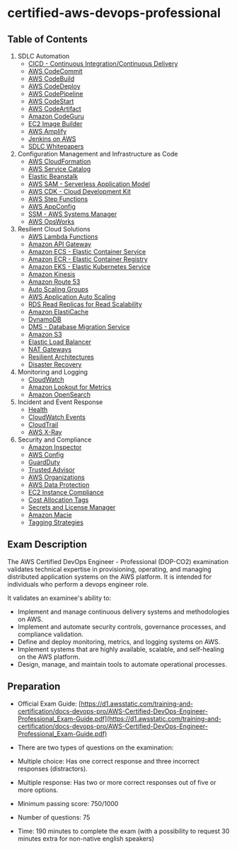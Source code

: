 # certified-aws-devops-professional

## Table of Contents

1. SDLC Automation
    - [CICD - Continuous Integration/Continuous Delivery](01-sdlc-automation/cicd.md)
    - [AWS CodeCommit](01-sdlc-automation/codecommit.md)
    - [AWS CodeBuild](01-sdlc-automation/codebuild.md)
    - [AWS CodeDeploy](01-sdlc-automation/codedeploy.md)
    - [AWS CodePipeline](01-sdlc-automation/codepipeline.md)
    - [AWS CodeStart](01-sdlc-automation/codestar.md)
    - [AWS CodeArtifact](01-sdlc-automation/codeartifact.md)
    - [Amazon CodeGuru](01-sdlc-automation/codeguru.md)
    - [EC2 Image Builder](01-sdlc-automation/ec2-image-builder.md)
    - [AWS Amplify](01-sdlc-automation/amplify.md)
    - [Jenkins on AWS](01-sdlc-automation/jenkins.md)
    - [SDLC Whitepapers](01-sdlc-automation/whitepapers.md)
2. Configuration Management and Infrastructure as Code
    - [AWS CloudFormation](02-configuration-management-and-iac/cloudformation.md)
    - [AWS Service Catalog](02-configuration-management-and-iac/service-catalog.md)
    - [Elastic Beanstalk](02-configuration-management-and-iac/eb.md)
    - [AWS SAM - Serverless Application Model](02-configuration-management-and-iac/sam.md)
    - [AWS CDK - Cloud Development Kit](02-configuration-management-and-iac/cdk.md)
    - [AWS Step Functions](02-configuration-management-and-iac/step-functions.md)
    - [AWS AppConfig](02-configuration-management-and-iac/appconfig.md)
    - [SSM - AWS Systems Manager](02-configuration-management-and-iac/ssm.md)
    - [AWS OpsWorks](02-configuration-management-and-iac/opsworks.md)
3. Resilient Cloud Solutions
    - [AWS Lambda Functions](03-resilient-cloud-solutions/lamdba.md)
    - [Amazon API Gateway](03-resilient-cloud-solutions/api-gw.md)
    - [Amazon ECS - Elastic Container Service](03-resilient-cloud-solutions/ecs.md)
    - [Amazon ECR - Elastic Container Registry](03-resilient-cloud-solutions/erc.md)
    - [Amazon EKS - Elastic Kubernetes Service](03-resilient-cloud-solutions/eks.md)
    - [Amazon Kinesis](03-resilient-cloud-solutions/kinesis.md)
    - [Amazon Route 53](03-resilient-cloud-solutions/route53.md)
    - [Auto Scaling Groups](03-resilient-cloud-solutions/asg.md)
    - [AWS Application Auto Scaling](03-resilient-cloud-solutions/application-auto-scaling.md)
    - [RDS Read Replicas for Read Scalability](03-resilient-cloud-solutions/rds-read-replicas.md)
    - [Amazon ElastiCache](03-resilient-cloud-solutions/elasticache.md)
    - [DynamoDB](03-resilient-cloud-solutions/dynamodb.md)
    - [DMS - Database Migration Service](03-resilient-cloud-solutions/dms.md)
    - [Amazon S3](03-resilient-cloud-solutions/s3.md)
    - [Elastic Load Balancer](03-resilient-cloud-solutions/elb.md)
    - [NAT Gateways](03-resilient-cloud-solutions/nat.md)
    - [Resilient Architectures](03-resilient-cloud-solutions/resilient-architectures.md)
    - [Disaster Recovery](03-resilient-cloud-solutions/disaster-recovery.md)
4. Monitoring and Logging
    - [CloudWatch](04-monitoring-and-logging/cloudwatch.md)
    - [Amazon Lookout for Metrics](04-monitoring-and-logging/lookout.md)
    - [Amazon OpenSearch](04-monitoring-and-logging/opensearch.md)
5. Incident and Event Response
    - [Health](05-incident-and-event-response/health.md)
    - [CloudWatch Events](05-incident-and-event-response/eventbridge.md)
    - [CloudTrail](05-incident-and-event-response/cloudtrail.md)
    - [AWS X-Ray](05-incident-and-event-response/x-ray.md)
6. Security and Compliance
    - [Amazon Inspector](06-security-and-compliance/inspector.md)
    - [AWS Config](06-security-and-compliance/config.md)
    - [GuardDuty](06-security-and-compliance/guard-duty.md)
    - [Trusted Advisor](06-security-and-compliance/trusted-advisor.md)
    - [AWS Organizations](06-security-and-compliance/organizations.md)
    - [AWS Data Protection](06-security-and-compliance/data-protection.md)
    - [EC2 Instance Compliance](06-security-and-compliance/ec2-instance-compliance.md)
    - [Cost Allocation Tags](06-security-and-compliance/cost-allocation-tags.md)
    - [Secrets and License Manager](06-security-and-compliance/manager.md)
    - [Amazon Macie](06-security-and-compliance/macie.md)
    - [Tagging Strategies](06-security-and-compliance/tagging.md)

## Exam Description

The AWS Certified DevOps Engineer - Professional (DOP-CO2) examination validates technical expertise in provisioning, operating, and managing distributed application systems on the AWS platform. It is intended for individuals who perform a devops engineer role.

It validates an examinee's ability to:

- Implement and manage continuous delivery systems and methodologies on AWS.
- Implement and automate security controls, governance processes, and compliance validation.
- Define and deploy monitoring, metrics, and logging systems on AWS.
- Implement systems that are highly available, scalable, and self-healing on the AWS platform.
- Design, manage, and maintain tools to automate operational processes.

## Preparation

- Official Exam Guide: [https://d1.awsstatic.com/training-and-certification/docs-devops-pro/AWS-Certified-DevOps-Engineer-Professional_Exam-Guide.pdf](https://d1.awsstatic.com/training-and-certification/docs-devops-pro/AWS-Certified-DevOps-Engineer-Professional_Exam-Guide.pdf)

- There are two types of questions on the examination:

- Multiple choice: Has one correct response and three incorrect responses (distractors).
- Multiple response: Has two or more correct responses out of five or more options.

- Minimum passing score: 750/1000

- Number of questions: 75

- Time: 190 minutes to complete the exam (with a possibility to request 30 minutes extra for non-native english speakers)
